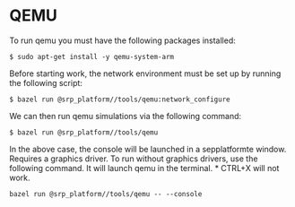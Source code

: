 # QEMU

To run qemu you must have the following packages installed:
```
$ sudo apt-get install -y qemu-system-arm 
```

Before starting work, the network environment must be set up by running the following script:

```
$ bazel run @srp_platform//tools/qemu:network_configure 
```

We can then run qemu simulations via the following command:

```
$ bazel run @srp_platform//tools/qemu
```

In the above case, the console will be launched in a sepplatformte window. Requires a graphics driver.
To run without graphics drivers, use the following command. It will launch qemu in the terminal. * CTRL+X will not work.

```
bazel run @srp_platform//tools/qemu -- --console
```